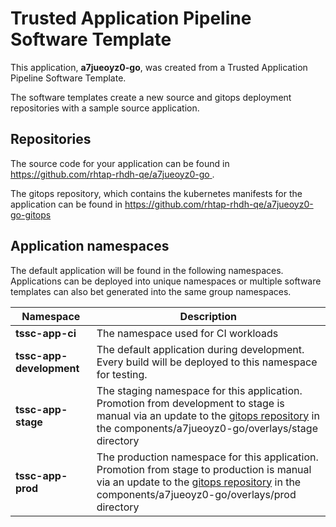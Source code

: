 # Trusted Application Pipeline Software Template

This application, **a7jueoyz0-go**, was created from a Trusted Application Pipeline Software Template.

The software templates create a new source and gitops deployment repositories with a sample source application. 

## Repositories

The source code for your application can be found in [https://github.com/rhtap-rhdh-qe/a7jueoyz0-go ](https://github.com/rhtap-rhdh-qe/a7jueoyz0-go ).
 
The gitops repository, which contains the kubernetes manifests for the application can be found in 
[https://github.com/rhtap-rhdh-qe/a7jueoyz0-go-gitops ](https://github.com/rhtap-rhdh-qe/a7jueoyz0-go-gitops ) 

## Application namespaces 

The default application will be found in the following namespaces. Applications can be deployed into unique namespaces or multiple software templates can also bet generated into the same group namespaces.  

|  Namespace   |  Description   |  
| -------- | -------- |
| **tssc-app-ci** | The namespace used for CI workloads |
| **tssc-app-development** | The default application during development. Every build will be deployed to this namespace for testing. |
| **tssc-app-stage** | The staging namespace for this application. Promotion from development to stage is manual via an update to the [gitops repository](https://github.com/rhtap-rhdh-qe/a7jueoyz0-go-gitops ) in the components/a7jueoyz0-go/overlays/stage directory |
| **tssc-app-prod** | The production namespace for this application. Promotion from stage to production is manual via an update to the [gitops repository](https://github.com/rhtap-rhdh-qe/a7jueoyz0-go-gitops ) in the components/a7jueoyz0-go/overlays/prod directory |